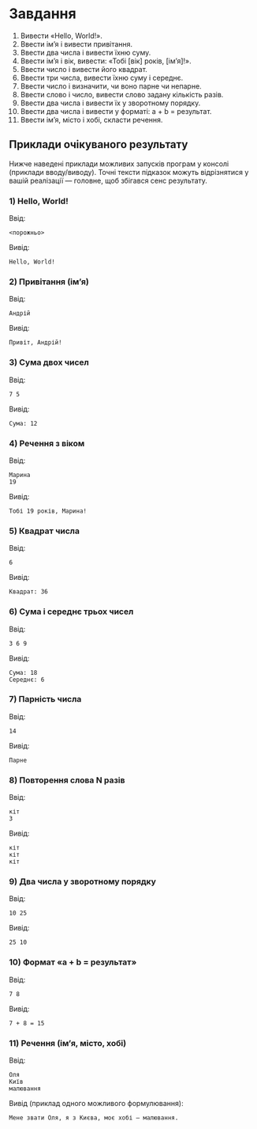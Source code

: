# Завдання

1. Вивести «Hello, World!». 
2. Ввести ім’я і вивести привітання.
3. Ввести два числа і вивести їхню суму.
4. Ввести ім’я і вік, вивести: «Тобі [вік] років, [ім’я]!». 
5. Ввести число і вивести його квадрат.
6. Ввести три числа, вивести їхню суму і середнє.
7. Ввести число і визначити, чи воно парне чи непарне.
8. Ввести слово і число, вивести слово задану кількість разів.
9. Ввести два числа і вивести їх у зворотному порядку.
10. Ввести два числа і вивести у форматі: a + b = результат.
11. Ввести ім’я, місто і хобі, скласти речення.

## Приклади очікуваного результату

Нижче наведені приклади можливих запусків програм у консолі (приклади вводу/виводу). Точні тексти підказок можуть відрізнятися у вашій реалізації — головне, щоб збігався сенс результату.

### 1) Hello, World!
Ввід:
```
<порожньо>
```
Вивід:
```
Hello, World!
```

### 2) Привітання (ім’я)
Ввід:
```
Андрій
```
Вивід:
```
Привіт, Андрій!
```

### 3) Сума двох чисел
Ввід:
```
7 5
```
Вивід:
```
Сума: 12
```

### 4) Речення з віком
Ввід:
```
Марина
19
```
Вивід:
```
Тобі 19 років, Марина!
```

### 5) Квадрат числа
Ввід:
```
6
```
Вивід:
```
Квадрат: 36
```

### 6) Сума і середнє трьох чисел
Ввід:
```
3 6 9
```
Вивід:
```
Сума: 18
Середнє: 6
```

### 7) Парність числа
Ввід:
```
14
```
Вивід:
```
Парне
```

### 8) Повторення слова N разів
Ввід:
```
кіт
3
```
Вивід:
```
кіт
кіт
кіт
```

### 9) Два числа у зворотному порядку
Ввід:
```
10 25
```
Вивід:
```
25 10
```

### 10) Формат «a + b = результат»
Ввід:
```
7 8
```
Вивід:
```
7 + 8 = 15
```

### 11) Речення (ім’я, місто, хобі)
Ввід:
```
Оля
Київ
малювання
```
Вивід (приклад одного можливого формулювання):
```
Мене звати Оля, я з Києва, моє хобі — малювання.
```
